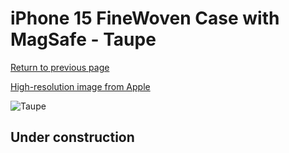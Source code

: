 # iPhone 15 FineWoven Case with MagSafe - Taupe

[Return to previous page](/iphone_15)

[High-resolution image from Apple](https://store.storeimages.cdn-apple.com/8756/as-images.apple.com/is/MT3C3?wid=4500&hei=4500&fmt=png)

<div style="width: 512px"><img src="/almost_uncompressed/MT3C3.webp" alt="Taupe"></div>

## Under construction
